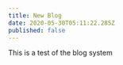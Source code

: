 ```yaml
---
title: New Blog
date: 2020-05-30T05:11:22.285Z
published: false
---
```

This is a test of the blog system
